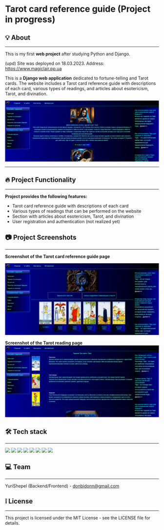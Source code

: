 # Tarot card reference guide (Project in progress)
## :bulb: About
___
This is my first **web project** after studying Python and Django. 

(upd) Site was deployed on 18.03.2023. Address: https://www.magiclair.pp.ua

This is a **Django web application** dedicated to fortune-telling and Tarot cards. The website includes a Tarot card reference guide with descriptions of each card, various types of readings, and articles about esotericism, Tarot, and divination.

![Main Page](/static/images/for_readme/Index.png)
___
## :fire: Project Functionality
___
**Project provides the following features:**

* Tarot card reference guide with descriptions of each card
* Various types of readings that can be performed on the website
* Section with articles about esotericism, Tarot, and divination
* User registration and authentication (not realized yet)

## :camera: Project Screenshots
___
**Screenshot of the Tarot card reference guide page**

![Tarot Cards](/static/images/for_readme/TarotCards.png)

**Screenshot of the Tarot reading page**
![Tarot Divination](/static/images/for_readme/Divination.png)



## :hammer_and_wrench: Tech stack
___
![](https://www.vectorlogo.zone/logos/python/python-ar21.svg)
![](https://www.vectorlogo.zone/logos/djangoproject/djangoproject-ar21.svg)
![](https://www.vectorlogo.zone/logos/postgresql/postgresql-ar21.svg)
![](https://www.vectorlogo.zone/logos/redis/redis-ar21.svg)
![](https://www.vectorlogo.zone/logos/git-scm/git-scm-ar21.svg)
![](https://www.vectorlogo.zone/logos/w3_html5/w3_html5-ar21.svg)
![](https://www.vectorlogo.zone/logos/netlifyapp_watercss/netlifyapp_watercss-ar21.svg)
![](https://www.vectorlogo.zone/logos/getbootstrap/getbootstrap-ar21.svg)

## :computer: Team
___
YuriShepel (Backend/Frontend) - donbidonn@gmail.com

## :grey_exclamation: License
___
This project is licensed under the MIT License - see the LICENSE file for details.